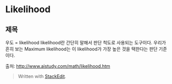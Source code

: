 
# Likelihood


## 제목
우도 = likelihood
likelihood란 간단히 말해서 판단 척도로 사용되는 도구이다.
우리가 흔히 보는 Maximum likelihood는 이 likelihood가 가장 높은 것을 택한다는 판단 기준이다.


출처: http://www.aistudy.com/math/likelihood.htm
> Written with [StackEdit](https://stackedit.io/).
<!--stackedit_data:
eyJoaXN0b3J5IjpbLTM2ODgxNjM2Nl19
-->